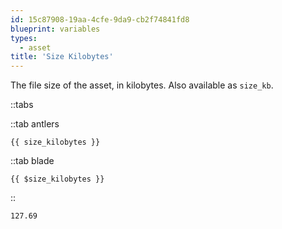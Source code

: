 ```yaml
---
id: 15c87908-19aa-4cfe-9da9-cb2f74841fd8
blueprint: variables
types:
  - asset
title: 'Size Kilobytes'
---
```

The file size of the asset, in kilobytes. Also available as `size_kb`.

::tabs

::tab antlers
```antlers
{{ size_kilobytes }}
```
::tab blade
```blade
{{ $size_kilobytes }}
```
::

```html
127.69
```
